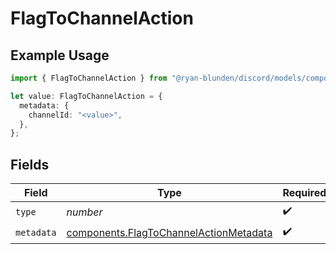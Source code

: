 # FlagToChannelAction

## Example Usage

```typescript
import { FlagToChannelAction } from "@ryan-blunden/discord/models/components";

let value: FlagToChannelAction = {
  metadata: {
    channelId: "<value>",
  },
};
```

## Fields

| Field                                                                                            | Type                                                                                             | Required                                                                                         | Description                                                                                      |
| ------------------------------------------------------------------------------------------------ | ------------------------------------------------------------------------------------------------ | ------------------------------------------------------------------------------------------------ | ------------------------------------------------------------------------------------------------ |
| `type`                                                                                           | *number*                                                                                         | :heavy_check_mark:                                                                               | N/A                                                                                              |
| `metadata`                                                                                       | [components.FlagToChannelActionMetadata](../../models/components/flagtochannelactionmetadata.md) | :heavy_check_mark:                                                                               | N/A                                                                                              |